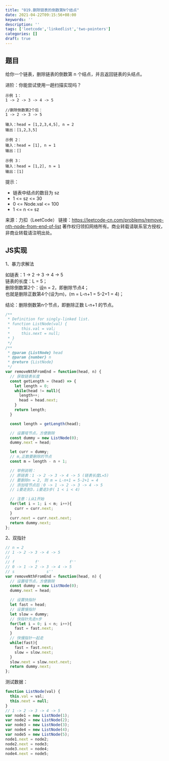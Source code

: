 ```yaml
---
title: "019.删除链表的倒数第N个结点"
date: 2021-04-22T09:15:56+08:00
keywords: ''
description: ''
tags: ['leetcode','linkedlist','two-pointers']
categories: []
draft: true
---
```


## 题目

给你一个链表，删除链表的倒数第 n 个结点，并且返回链表的头结点。

进阶：你能尝试使用一趟扫描实现吗？

```
示例 1：
1 -> 2 -> 3 -> 4 -> 5

//删除倒数第2个后：
1 -> 2 -> 3 -> 5

输入：head = [1,2,3,4,5], n = 2
输出：[1,2,3,5]

示例 2：
输入：head = [1], n = 1
输出：[]

示例 3：
输入：head = [1,2], n = 1
输出：[1]
```

提示：

- 链表中结点的数目为 sz
- 1 <= sz <= 30
- 0 <= Node.val <= 100
- 1 <= n <= sz

来源：力扣（LeetCode）
链接：https://leetcode-cn.com/problems/remove-nth-node-from-end-of-list
著作权归领扣网络所有。商业转载请联系官方授权，非商业转载请注明出处。


## JS实现

1、暴力求解法

如链表：1 -> 2 -> 3 -> 4 -> 5   
链表的长度：L = 5；  
删除倒数第2个：设n = 2，即删除节点4；  
也就是删除正数第4个(设为m)，(m = L-n+1 = 5-2+1 = 4)；  

结论：删除倒数第n个节点，即删除正数 L-n+1 的节点。

```javascript
/**
 * Definition for singly-linked list.
 * function ListNode(val) {
 *     this.val = val;
 *     this.next = null;
 * }
 */
/**
 * @param {ListNode} head
 * @param {number} n
 * @return {ListNode}
 */
var removeNthFromEnd = function(head, n) {
  // 获取链表长度
  const getLength = (head) => {
    let length = 0;
    while(head != null){
      length++;
      head = head.next;
    }
    return length;
  }

  const length = getLength(head);

  // 设置哑节点，方便删除
  const dummy = new ListNode(0);
  dummy.next = head;

  let curr = dummy;
  // m,正数要删除的节点
  const m = length - n + 1;

  // 举例说明：
  // 原链表：1 -> 2 -> 3 -> 4 -> 5 (链表长度L=5)
  // 要删除n = 2, 则 m = L-n+1 = 5-2+1 = 4 
  // 添加哑节点后：0 -> 1 -> 2 -> 3 -> 4 -> 5
  // i要走到3，i要走3步( 1 < i < 4)

  // 注意：i从1开始
  for(let i = 1; i < m; i++){
    curr = curr.next;
  }
  curr.next = curr.next.next;
  return dummy.next;
};
```

2、双指针 

```javascript
// n = 2
// 1 -> 2 -> 3 -> 4 -> 5
//
// f         f'             f''
// 0 -> 1 -> 2 -> 3 -> 4 -> 5
// s              s''
var removeNthFromEnd = function(head, n) {
  // 设置哑节点，方便删除
  const dummy = new ListNode(0);
  dummy.next = head;

  // 设置快指针
  let fast = head;
  // 设置慢指针
  let slow = dummy;
  // 快指针先走n步
  for(let i = 0; i < n; i++){
    fast = fast.next;
  }
  // 快慢指针一起走
  while(fast){
    fast = fast.next;
    slow = slow.next;
  }
  slow.next = slow.next.next;
  return dummy.next;
};
```

测试数据：
```javascript
function ListNode(val) {
  this.val = val;
  this.next = null;
}
// 1 -> 2 -> 3 -> 4 -> 5
var node1 = new ListNode(1);
var node2 = new ListNode(2);
var node3 = new ListNode(3);
var node4 = new ListNode(4);
var node5 = new ListNode(5);
node1.next = node2;
node2.next = node3;
node3.next = node4;
node4.next = node5;
```


